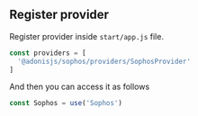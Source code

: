 ## Register provider
Register provider inside `start/app.js` file.

```js
const providers = [
  '@adonisjs/sophos/providers/SophosProvider'
]
```

And then you can access it as follows

```js
const Sophos = use('Sophos')
```

